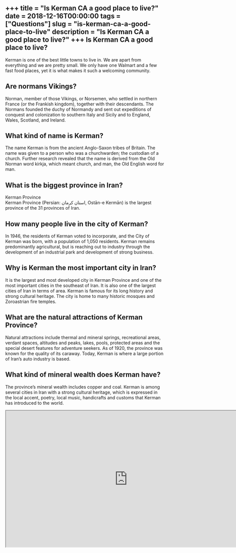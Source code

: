 +++
title = "Is Kerman CA a good place to live?"
date = 2018-12-16T00:00:00
tags = ["Questions"]
slug = "is-kerman-ca-a-good-place-to-live"
description = "Is Kerman CA a good place to live?"
+++
Is Kerman CA a good place to live?
----------------------------------

Kerman is one of the best little towns to live in. We are apart from everything and we are pretty small. We only have one Walmart and a few fast food places, yet it is what makes it such a welcoming community.

Are normans Vikings?
--------------------

Norman, member of those Vikings, or Norsemen, who settled in northern France (or the Frankish kingdom), together with their descendants. The Normans founded the duchy of Normandy and sent out expeditions of conquest and colonization to southern Italy and Sicily and to England, Wales, Scotland, and Ireland.

What kind of name is Kerman?
----------------------------

The name Kerman is from the ancient Anglo-Saxon tribes of Britain. The name was given to a person who was a churchwarden; the custodian of a church. Further research revealed that the name is derived from the Old Norman word kirkja, which meant church, and man, the Old English word for man.

What is the biggest province in Iran?
-------------------------------------

Kerman Province  
Kerman Province (Persian: استان کرمان‎, Ostān-e Kermān) is the largest province of the 31 provinces of Iran.

How many people live in the city of Kerman?
-------------------------------------------

In 1946, the residents of Kerman voted to incorporate, and the City of Kerman was born, with a population of 1,050 residents. Kerman remains predominantly agricultural, but is reaching out to industry through the development of an industrial park and development of strong business.

Why is Kerman the most important city in Iran?
----------------------------------------------

It is the largest and most developed city in Kerman Province and one of the most important cities in the southeast of Iran. It is also one of the largest cities of Iran in terms of area. Kerman is famous for its long history and strong cultural heritage. The city is home to many historic mosques and Zoroastrian fire temples.

What are the natural attractions of Kerman Province?
----------------------------------------------------

Natural attractions include thermal and mineral springs, recreational areas, verdant spaces, altitudes and peaks, lakes, pools, protected areas and the special desert features for adventure seekers. As of 1920, the province was known for the quality of its caraway. Today, Kerman is where a large portion of Iran’s auto industry is based.

What kind of mineral wealth does Kerman have?
---------------------------------------------

The province’s mineral wealth includes copper and coal. Kerman is among several cities in Iran with a strong cultural heritage, which is expressed in the local accent, poetry, local music, handicrafts and customs that Kerman has introduced to the world.

<iframe allow="accelerometer; autoplay; clipboard-write; encrypted-media; gyroscope; picture-in-picture" allowfullscreen="" class="__youtube_prefs__  epyt-is-override  no-lazyload" data-no-lazy="1" data-origheight="433" data-origwidth="770" data-skipgform_ajax_framebjll="" height="433" id="_ytid_35168" loading="lazy" src="https://www.youtube.com/embed/IbQxoxWtZ4o?enablejsapi=1&autoplay=0&cc_load_policy=0&cc_lang_pref=&iv_load_policy=1&loop=0&modestbranding=0&rel=1&fs=1&playsinline=0&autohide=2&theme=dark&color=red&controls=1&" title="YouTube player" width="770"></iframe>